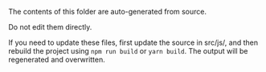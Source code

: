 The contents of this folder are auto-generated from source.

Do not edit them directly.

If you need to update these files, first update the source in src/js/, and then rebuild the project
using `npm run build` or `yarn build`. The output will be regenerated and overwritten.

